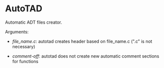 # AutoTAD
Automatic ADT files creator.

Arguments:

  - *file_name.c*: autotad creates header based on file_name.c (".c" is not necessary)
  
  - *comment-off*: autotad does not create new automatic comment sections for functions
